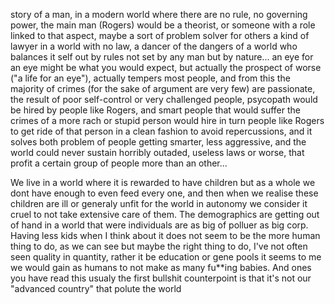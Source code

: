 story of a man, in a modern world where there are no rule, no governing power, the main man (Rogers) would be a theorist, or someone with a role linked to that aspect, maybe a sort of problem solver for others a kind of lawyer in a world with no law, a dancer of the dangers of a world who balances it self out by rules not set by any man but by nature... an eye for an eye might be what you would expect, but actually the prospect of worse ("a life for an eye"), actually tempers most people, and from this the majority of crimes (for the sake of argument are very few) are passionate, the result of poor self-control or very challenged people, psycopath would be hired by people like Rogers, and smart people that would suffer the crimes of a more rach or stupid person would hire in turn people like Rogers to get ride of that person in a clean fashion to avoid repercussions, and it solves both problem of people getting smarter, less aggressive, and the world could never sustain horribly outaded, useless laws or worse, that profit a certain group of people more than an other...

We live in a world where it is rewarded to have children but as a whole we dont have enough to even feed every one, and then when we realise these children are ill or generaly unfit for the world in autonomy we consider it cruel to not take extensive care of them. The demographics are getting out of hand in a world that were individuals are as big of polluer as big corp. Having less kids when I think about it does not seem to be the more human thing to do, as we can see but maybe the right thing to do, I've not often seen quality in quantity, rather it be education or gene pools it seems to me we would gain as humans to not make as many fu**ing babies. And ones you have read this usualy the first bullshit counterpoint is that it's not our "advanced country" that polute the world 
